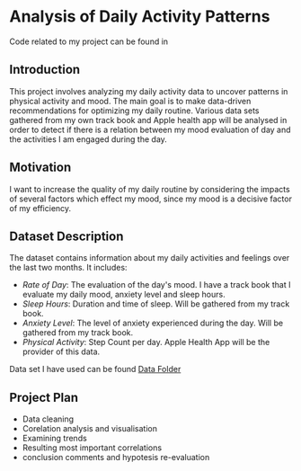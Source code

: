 # Analysis of Daily Activity Patterns


Code related to my project can be found in

## Introduction
This project involves analyzing my daily activity data to uncover patterns in physical activity and mood. The main goal is to make data-driven recommendations for optimizing my daily routine. Various data sets gathered from my own track book and Apple health app will be analysed in order to detect if there is a relation between my mood evaluation of day and the activities I am engaged during the day. 

## Motivation 
I want to increase the quality of my daily routine by considering the impacts of several factors which effect my mood, since my mood is a decisive factor of my efficiency. 

## Dataset Description
The dataset contains information about my daily activities and feelings over the last two months. It includes:

- *Rate of Day*: The evaluation of the day's mood. I have a track book that I evaluate my daily mood, anxiety level and sleep hours. 
- *Sleep Hours*: Duration and time of sleep. Will be gathered from my track book.
- *Anxiety Level*: The level of anxiety experienced during the day. Will be gathered from my track book. 
- *Physical Activity*: Step Count per day. Apple Health App will be the provider of this data.

Data set I have used can be found [Data Folder](data/)

  ## Project Plan

  - Data cleaning
  - Corelation analysis and visualisation
  - Examining trends
  - Resulting most important correlations
  - conclusion comments and hypotesis re-evaluation




 

